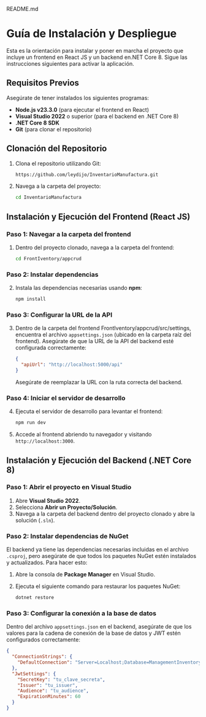 README.md
# Guía de Instalación y Despliegue

Esta es la orientación para instalar y poner en marcha el proyecto que incluye un frontend en React JS y un backend en.NET Core 8. Sigue las instrucciones siguientes para activar la aplicación.

## Requisitos Previos

Asegúrate de tener instalados los siguientes programas:

- **Node.js v23.3.0** (para ejecutar el frontend en React)
- **Visual Studio 2022** o superior (para el backend en .NET Core 8)
- **.NET Core 8 SDK**
- **Git** (para clonar el repositorio)

## Clonación del Repositorio

1. Clona el repositorio utilizando Git:

    ```bash
    https://github.com/leydijo/InventarioManufactura.git
    ```

2. Navega a la carpeta del proyecto:

    ```bash
    cd InventarioManufactura
    ```

## Instalación y Ejecución del Frontend (React JS)

### Paso 1: Navegar a la carpeta del frontend

1. Dentro del proyecto clonado, navega a la carpeta del frontend:

    ```bash
    cd FrontIventory/appcrud
    ```

### Paso 2: Instalar dependencias

2. Instala las dependencias necesarias usando **npm**:

    ```bash
    npm install
    ```

### Paso 3: Configurar la URL de la API

3. Dentro de la carpeta del frontend FrontIventory/appcrud/src/settings, encuentra el archivo `appsettings.json` (ubicado en la carpeta raíz del frontend). Asegúrate de que la URL de la API del backend esté configurada correctamente:

    ```json
    {
      "apiUrl": "http://localhost:5000/api"
    }
    ```

    Asegúrate de reemplazar la URL con la ruta correcta del backend.

### Paso 4: Iniciar el servidor de desarrollo

4. Ejecuta el servidor de desarrollo para levantar el frontend:

    ```bash
    npm run dev
    ```

5. Accede al frontend abriendo tu navegador y visitando `http://localhost:3000`.

## Instalación y Ejecución del Backend (.NET Core 8)

### Paso 1: Abrir el proyecto en Visual Studio

1. Abre **Visual Studio 2022**.
2. Selecciona **Abrir un Proyecto/Solución**.
3. Navega a la carpeta del backend dentro del proyecto clonado y abre la solución (`.sln`).

### Paso 2: Instalar dependencias de NuGet

El backend ya tiene las dependencias necesarias incluidas en el archivo `.csproj`, pero asegúrate de que todos los paquetes NuGet estén instalados y actualizados. Para hacer esto:

1. Abre la consola de **Package Manager** en Visual Studio.
2. Ejecuta el siguiente comando para restaurar los paquetes NuGet:

    ```bash
    dotnet restore
    ```

### Paso 3: Configurar la conexión a la base de datos

Dentro del archivo `appsettings.json` en el backend, asegúrate de que los valores para la cadena de conexión de la base de datos y JWT estén configurados correctamente:

```json
{
  "ConnectionStrings": {
    "DefaultConnection": "Server=Localhost;Database=ManagementInventoryDB;Trusted_Connection=True;TrustServerCertificate=True"
  },
  "JwtSettings": {
    "SecretKey": "tu_clave_secreta",
    "Issuer": "tu_issuer",
    "Audience": "tu_audience",
    "ExpirationMinutes": 60
  }
}

